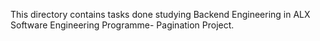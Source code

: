 This directory contains tasks done studying Backend Engineering in ALX Software Engineering Programme- Pagination Project.
